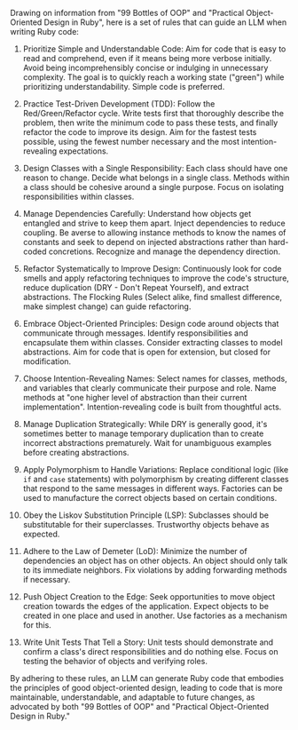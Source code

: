 Drawing on information from "99 Bottles of OOP" and "Practical Object-Oriented Design in Ruby", here is a set of rules that can guide an LLM when writing Ruby code:

1. Prioritize Simple and Understandable Code: Aim for code that is easy to read and comprehend, even if it means being more verbose initially. Avoid being incomprehensibly concise or indulging in unnecessary complexity. The goal is to quickly reach a working state ("green") while prioritizing understandability. Simple code is preferred.

2. Practice Test-Driven Development (TDD): Follow the Red/Green/Refactor cycle. Write tests first that thoroughly describe the problem, then write the minimum code to pass these tests, and finally refactor the code to improve its design. Aim for the fastest tests possible, using the fewest number necessary and the most intention-revealing expectations.

3. Design Classes with a Single Responsibility: Each class should have one reason to change. Decide what belongs in a single class. Methods within a class should be cohesive around a single purpose. Focus on isolating responsibilities within classes.

4. Manage Dependencies Carefully: Understand how objects get entangled and strive to keep them apart. Inject dependencies to reduce coupling. Be averse to allowing instance methods to know the names of constants and seek to depend on injected abstractions rather than hard-coded concretions. Recognize and manage the dependency direction.

5. Refactor Systematically to Improve Design: Continuously look for code smells and apply refactoring techniques to improve the code's structure, reduce duplication (DRY - Don't Repeat Yourself), and extract abstractions. The Flocking Rules (Select alike, find smallest difference, make simplest change) can guide refactoring.

6. Embrace Object-Oriented Principles: Design code around objects that communicate through messages. Identify responsibilities and encapsulate them within classes. Consider extracting classes to model abstractions. Aim for code that is open for extension, but closed for modification.

7. Choose Intention-Revealing Names: Select names for classes, methods, and variables that clearly communicate their purpose and role. Name methods at "one higher level of abstraction than their current implementation". Intention-revealing code is built from thoughtful acts.

8. Manage Duplication Strategically: While DRY is generally good, it's sometimes better to manage temporary duplication than to create incorrect abstractions prematurely. Wait for unambiguous examples before creating abstractions.

9. Apply Polymorphism to Handle Variations: Replace conditional logic (like `if` and `case` statements) with polymorphism by creating different classes that respond to the same messages in different ways. Factories can be used to manufacture the correct objects based on certain conditions.

10. Obey the Liskov Substitution Principle (LSP): Subclasses should be substitutable for their superclasses. Trustworthy objects behave as expected.

11. Adhere to the Law of Demeter (LoD): Minimize the number of dependencies an object has on other objects. An object should only talk to its immediate neighbors. Fix violations by adding forwarding methods if necessary.

12. Push Object Creation to the Edge: Seek opportunities to move object creation towards the edges of the application. Expect objects to be created in one place and used in another. Use factories as a mechanism for this.

13. Write Unit Tests That Tell a Story: Unit tests should demonstrate and confirm a class's direct responsibilities and do nothing else. Focus on testing the behavior of objects and verifying roles.

By adhering to these rules, an LLM can generate Ruby code that embodies the principles of good object-oriented design, leading to code that is more maintainable, understandable, and adaptable to future changes, as advocated by both "99 Bottles of OOP" and "Practical Object-Oriented Design in Ruby."
